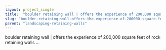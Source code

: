 ```yaml
---
layout: project_single
title:  "boulder retaining wall | offers the experience of 200,000 square feet of rock retaining walls ..."
slug: "boulder-retaining-wall-offers-the-experience-of-200000-square-feet-of-rock-retaining-walls"
parent: "landscaping-retaining-walls"
---
```

boulder retaining wall | offers the experience of 200,000 square feet of rock retaining walls ...